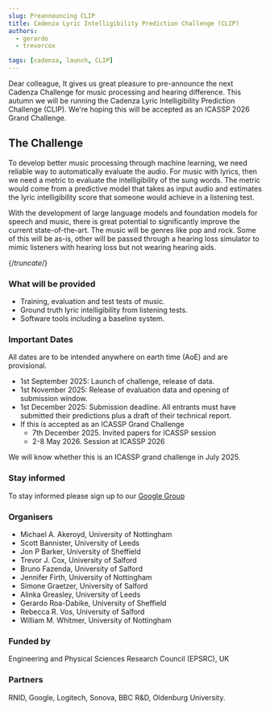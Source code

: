 ```yaml
---
slug: Preannouncing CLIP
title: Cadenza Lyric Intelligibility Prediction Challenge (CLIP)
authors: 
  - gerardo
  - trevorcox

tags: [cadenza, launch, CLIP]
---
```


Dear colleague,
It gives us great pleasure to pre-announce the next Cadenza Challenge for music processing and hearing difference. 
This autumn we will be running the Cadenza Lyric Intelligibility Prediction Challenge (CLIP). 
We're hoping this will be accepted as an ICASSP 2026 Grand Challenge.

## The Challenge

To develop better music processing through machine learning, we need reliable way to automatically evaluate the audio. 
For music with lyrics, then we need a metric to evaluate the intelligibility of the sung words. 
The metric would come from a predictive model that takes as input audio and estimates the lyric intelligibility score that someone would achieve in a listening test.

With the development of large language models and foundation models for speech and music, there is great potential to significantly improve the current state-of-the-art.
The music will be genres like pop and rock. Some of this will be as-is, other will be passed through a hearing loss simulator to mimic listeners with hearing loss but not wearing hearing aids.

{/*truncate*/}

### What will be provided

* Training, evaluation and test tests of music.
* Ground truth lyric intelligibility from listening tests.
* Software tools including a baseline system.

### Important Dates

All dates are to be intended anywhere on earth time (AoE) and are provisional.

* 1st September 2025: Launch of challenge, release of data.
* 1st November 2025: Release of evaluation data and opening of submission window.
* 1st December 2025: Submission deadline. All entrants must have submitted their predictions plus a draft of their technical report.
* If this is accepted as an ICASSP Grand Challenge
  * 7th December 2025. Invited papers for ICASSP session
  * 2-8 May 2026. Session at ICASSP 2026

We will know whether this is an ICASSP grand challenge in July 2025.

### Stay informed

To stay informed please sign up to our [Google Group](https://groups.google.com/g/cadenza-challenge/)

### Organisers

* Michael A. Akeroyd, University of Nottingham
* Scott Bannister, University of Leeds
* Jon P Barker, University of Sheffield
* Trevor J. Cox, University of Salford
* Bruno Fazenda, University of Salford
* Jennifer Firth, University of Nottingham
* Simone Graetzer, University of Salford
* Alinka Greasley, University of Leeds
* Gerardo Roa-Dabike, University of Sheffield
* Rebecca R. Vos, University of Salford
* William M. Whitmer, University of Nottingham

### Funded by
Engineering and Physical Sciences Research Council (EPSRC), UK

### Partners
RNID, Google, Logitech, Sonova, BBC R&D, Oldenburg University. 